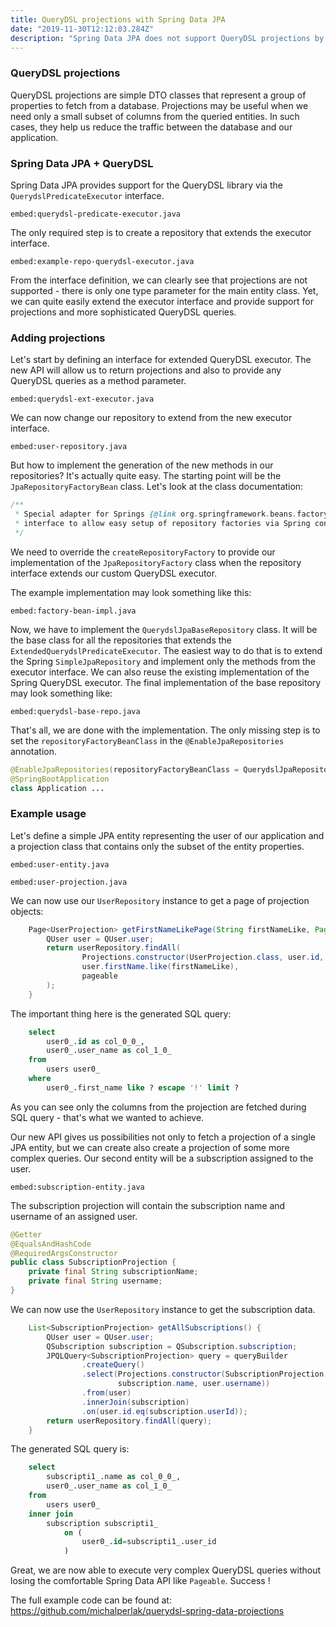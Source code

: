 ```yaml
---
title: QueryDSL projections with Spring Data JPA
date: "2019-11-30T12:12:03.284Z"
description: "Spring Data JPA does not support QueryDSL projections by default, but it's quite easy to add support for them manually. Let's see how it can be implemented."
---
```


### QueryDSL projections

QueryDSL projections are simple DTO classes that represent a group of properties to fetch from a database. Projections
may be useful when we need only a small subset of columns from the queried entities. In such cases, they help us reduce the traffic between the database and our application.

### Spring Data JPA + QueryDSL

Spring Data JPA provides support for the QueryDSL library via the `QuerydslPredicateExecutor` interface.

`embed:querydsl-predicate-executor.java`

The only required step is to create a repository that extends the executor interface.

`embed:example-repo-querydsl-executor.java`

From the interface definition, we can clearly see that projections are not supported - there is only one type
parameter for the main entity class. Yet, we can quite easily extend the executor interface and provide support
for projections and more sophisticated QueryDSL queries. 

### Adding projections

Let's start by defining an interface for extended QueryDSL executor. The new API will allow us to return projections
and also to provide any QueryDSL queries as a method parameter.

`embed:querydsl-ext-executor.java`

We can now change our repository to extend from the new executor interface.

`embed:user-repository.java`

But how to implement the generation of the new methods in our repositories?
It's actually quite easy. The starting point will be the `JpaRepositoryFactoryBean` class.
Let's look at the class documentation:
```java
/**
 * Special adapter for Springs {@link org.springframework.beans.factory.FactoryBean} 
 * interface to allow easy setup of repository factories via Spring configuration.
 */
```

We need to override the `createRepositoryFactory` to provide our implementation of the `JpaRepositoryFactory`
class when the repository interface extends our custom QueryDSL executor.

The example implementation may look something like this:

`embed:factory-bean-impl.java`

Now, we have to implement the `QuerydslJpaBaseRepository` class. It will be the base class for all the repositories that extends the `ExtendedQuerydslPredicateExecutor`. The easiest way to do that is to extend
the Spring `SimpleJpaRepository` and implement only the methods from the executor interface. We can also reuse
the existing implementation of the Spring QueryDSL executor. The final implementation of the base repository
may look something like:

`embed:querydsl-base-repo.java`

That's all, we are done with the implementation. The only missing step is to set the `repositoryFactoryBeanClass`
in the `@EnableJpaRepositories` annotation. 

```java
@EnableJpaRepositories(repositoryFactoryBeanClass = QuerydslJpaRepositoryFactoryBean.class)
@SpringBootApplication
class Application ...
```

### Example usage

Let's define a simple JPA entity representing the user of our application and a projection class that contains
only the subset of the entity properties.

`embed:user-entity.java`

`embed:user-projection.java`

We can now use our `UserRepository` instance to get a page of projection objects:

```java
    Page<UserProjection> getFirstNameLikePage(String firstNameLike, Pageable pageable) {
        QUser user = QUser.user;
        return userRepository.findAll(
                Projections.constructor(UserProjection.class, user.id, user.username),
                user.firstName.like(firstNameLike),
                pageable
        );
    }
```

The important thing here is the generated SQL query:

```sql
    select
        user0_.id as col_0_0_,
        user0_.user_name as col_1_0_ 
    from
        users user0_ 
    where
        user0_.first_name like ? escape '!' limit ?
```

As you can see only the columns from the projection are fetched during SQL query - that's what we wanted
to achieve.

Our new API gives us possibilities not only to fetch a projection of a single JPA entity, but we can create also
create a projection of some more complex queries. 
Our second entity will be a subscription assigned to the user.

`embed:subscription-entity.java`

The subscription projection will contain the subscription name and username of an assigned user.

```java
@Getter
@EqualsAndHashCode
@RequiredArgsConstructor
public class SubscriptionProjection {
    private final String subscriptionName;
    private final String username;
}
```

We can now use the `UserRepository` instance to get the subscription data.
```java
    List<SubscriptionProjection> getAllSubscriptions() {
        QUser user = QUser.user;
        QSubscription subscription = QSubscription.subscription;
        JPQLQuery<SubscriptionProjection> query = queryBuilder
                .createQuery()
                .select(Projections.constructor(SubscriptionProjection.class, 
                        subscription.name, user.username))
                .from(user)
                .innerJoin(subscription)
                .on(user.id.eq(subscription.userId));
        return userRepository.findAll(query);
    }
```

The generated SQL query is:

```sql
    select
        subscripti1_.name as col_0_0_,
        user0_.user_name as col_1_0_ 
    from
        users user0_ 
    inner join
        subscription subscripti1_ 
            on (
                user0_.id=subscripti1_.user_id
            )
```


Great, we are now able to execute very complex QueryDSL queries without losing the comfortable Spring Data API like `Pageable`.
Success !


The full example code can be found at: https://github.com/michalperlak/querydsl-spring-data-projections




